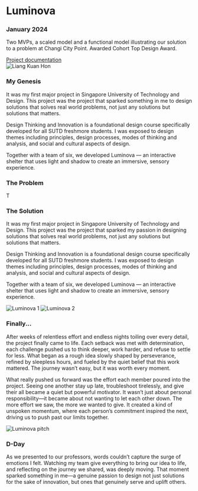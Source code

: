 <title>Hon's The Project</title>

<div class="main">
<div class="main-wrapper">
  <div class="main-text-container">
    <h1>Luminova</h1>
    <h3>January 2024</h3>
    <p>
      Two MVPs, a scaled model and a functional model illustrating our solution 
      to a problem at Changi City Point. Awarded Cohort Top Design Award.
    </p>
    <a 
        href="https://dti2023luminova.wixsite.com/lightscapepavilion"
        target="_blank"
        aria-label="LinkedIn"
        rel="noopener noreferrer"
        class="link"
      >Project documentation</a>
  </div>

  <div class="main-image-container">
    <img
      src="/images/hon-logo.png"
      alt="Liang Kuan Hon"
      class="main-image"
    />
  </div>
</div>
</div>

<div class="full-width-border"></div>

<div class="markdown-container">
<div class="markdown-text">
  <h3>My Genesis</h3>
  <p>It was my first major project in Singapore University of Technology and Design. This project was the project that sparked something in me to design solutions that solves real world problems, not just any solutions but solutions that matters.</p>

  <p>Design Thinking and Innovation is a foundational design course specifically developed for all SUTD freshmore students. I was exposed to design themes including principles, design processes, modes of thinking and analysis, and social and cultural aspects of design.</p>
  
  <p>Together with a team of six, we developed Luminova — an interactive shelter that uses light and shadow to create an immersive, sensory experience.</p>
</div>

<div class="full-width-border"></div>

<div class="markdown-text">
  <h3>The Problem</h3>
  <p>T</p>
</div>

<div class="markdown-text">
  <h3>The Solution</h3>
  <p>It was my first major project in Singapore University of Technology and Design. This project was the project that sparked my passion in designing solutions that solves real world problems, not just any solutions but solutions that matters.</p>

  <p>Design Thinking and Innovation is a foundational design course specifically developed for all SUTD freshmore students. I was exposed to design themes including principles, design processes, modes of thinking and analysis, and social and cultural aspects of design.</p>

  <p>Together with a team of six, we developed Luminova — an interactive shelter that uses light and shadow to create an immersive, sensory experience.</p>
</div>

<div class="markdown-image">
  <img src="/images/luminova-team1.png" alt="Luminova 1" />
  <img src="/images/luminova-team2.png" alt="Luminova 2" />
</div>

<div class="markdown-text">
  <h3>Finally...</h3>
  <p>After weeks of relentless effort and endless nights toiling over every detail, the project finally came to life. Each setback was met with determination, each challenge pushed us to think deeper, work harder, and refuse to settle for less. What began as a rough idea slowly shaped by perseverance, refined by sleepless hours, and fueled by the quiet belief that this work mattered. The journey wasn’t easy, but it was worth every moment.</p>

  <p>What really pushed us forward was the effort each member poured into the project. Seeing one another stay up late, troubleshoot tirelessly, and give their all became a quiet but powerful motivator. It wasn’t just about personal responsibility—it became about not wanting to let each other down. The more effort we saw, the more we wanted to give. It created a kind of unspoken momentum, where each person’s commitment inspired the next, driving us to push past our limits together.</p>
</div>

<div class="markdown-image">
  <img src="/images/luminova-pitch.png" alt="Luminova pitch" />
</div>

<div class="markdown-text">
  <h3>D-Day</h3>
  <p>As we presented to our professors, words couldn’t capture the surge of emotions I felt. Watching my team give everything to bring our idea to life, and reflecting on the journey we shared, was deeply moving. That moment sparked something in me—a genuine passion to design not just solutions for the sake of innovation, but ones that genuinely serve and uplift others.</p>
</div>
</div>